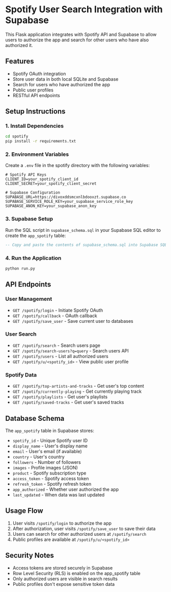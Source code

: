 # Spotify User Search Integration with Supabase

This Flask application integrates with Spotify API and Supabase to allow users to authorize the app and search for other users who have also authorized it.

## Features

- Spotify OAuth integration
- Store user data in both local SQLite and Supabase
- Search for users who have authorized the app
- Public user profiles
- RESTful API endpoints

## Setup Instructions

### 1. Install Dependencies

```bash
cd spotify
pip install -r requirements.txt
```

### 2. Environment Variables

Create a `.env` file in the spotify directory with the following variables:

```env
# Spotify API Keys
CLIENT_ID=your_spotify_client_id
CLIENT_SECRET=your_spotify_client_secret

# Supabase Configuration
SUPABASE_URL=https://divoxddsmcxnlbdooxzt.supabase.co
SUPABASE_SERVICE_ROLE_KEY=your_supabase_service_role_key
SUPABASE_ANON_KEY=your_supabase_anon_key
```

### 3. Supabase Setup

Run the SQL script in `supabase_schema.sql` in your Supabase SQL editor to create the `app_spotify` table:

```sql
-- Copy and paste the contents of supabase_schema.sql into Supabase SQL editor
```

### 4. Run the Application

```bash
python run.py
```

## API Endpoints

### User Management

- `GET /spotify/login` - Initiate Spotify OAuth
- `GET /spotify/callback` - OAuth callback
- `GET /spotify/save_user` - Save current user to databases

### User Search

- `GET /spotify/search` - Search users page
- `GET /spotify/search-users?q=query` - Search users API
- `GET /spotify/users` - List all authorized users
- `GET /spotify/u/<spotify_id>` - View public user profile

### Spotify Data

- `GET /spotify/top-artists-and-tracks` - Get user's top content
- `GET /spotify/currently-playing` - Get currently playing track
- `GET /spotify/playlists` - Get user's playlists
- `GET /spotify/saved-tracks` - Get user's saved tracks

## Database Schema

The `app_spotify` table in Supabase stores:

- `spotify_id` - Unique Spotify user ID
- `display_name` - User's display name
- `email` - User's email (if available)
- `country` - User's country
- `followers` - Number of followers
- `images` - Profile images (JSON)
- `product` - Spotify subscription type
- `access_token` - Spotify access token
- `refresh_token` - Spotify refresh token
- `app_authorized` - Whether user authorized the app
- `last_updated` - When data was last updated

## Usage Flow

1. User visits `/spotify/login` to authorize the app
2. After authorization, user visits `/spotify/save_user` to save their data
3. Users can search for other authorized users at `/spotify/search`
4. Public profiles are available at `/spotify/u/<spotify_id>`

## Security Notes

- Access tokens are stored securely in Supabase
- Row Level Security (RLS) is enabled on the app_spotify table
- Only authorized users are visible in search results
- Public profiles don't expose sensitive token data

